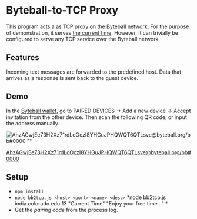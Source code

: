 # Byteball-to-TCP Proxy
This program acts a as TCP proxy on the [Byteball network](https://byteball.org).
For the purpose of demonstration, it serves [the current time](telnet://india.colorado.edu:13).
However, it can trivially be configured to serve any TCP service over the Byteball network.

## Features
Incoming text messages are forwarded to the predefined host. Data that arrives as a response is sent back to the guest device.

## Demo
In the [Byteball wallet](https://byteball.org/#download), go to PAIRED DEVICES -> Add a new device -> Accept invitation from
the other device. Then scan the following QR code, or input the address manually.

![AhzAGwjEe73H2Xz71rdLoOczI8YHGuJPHQWQT6QTLsve@byteball.org/bb#0000 ""](https://api.qrserver.com/v1/create-qr-code/?size=150x150&data=byteball%3AAhzAGwjEe73H2Xz71rdLoOczI8YHGuJPHQWQT6QTLsve%40byteball.org%2Fbb%230000)

[AhzAGwjEe73H2Xz71rdLoOczI8YHGuJPHQWQT6QTLsve@byteball.org/bb#0000](byteball:AhzAGwjEe73H2Xz71rdLoOczI8YHGuJPHQWQT6QTLsve@byteball.org/bb#0000)

## Setup
- `npm install`
- `node bb2tcp.js <host> <port> <name> <desc>`
  *node bb2tcp.js india.colorado.edu 13 "Current Time" "Enjoy your free time..." *
- Get the *pairing code* from the process log.


